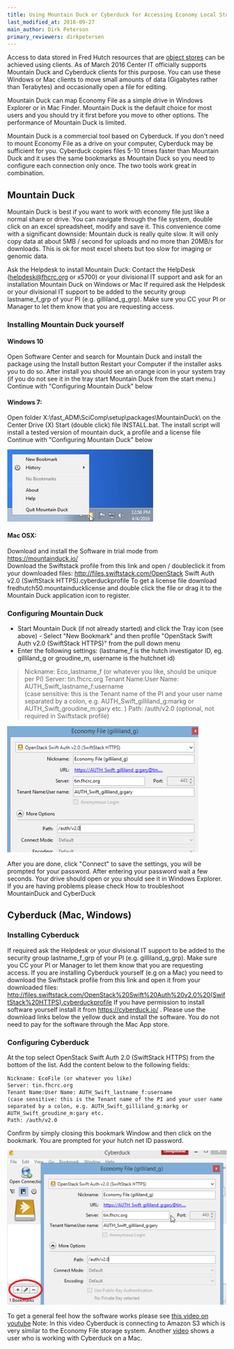 ```yaml
---
title: Using Mountain Duck or Cyberduck for Accessing Economy Local Storage
last_modified_at: 2018-09-27
main_author: Dirk Peterson
primary_reviewers: dirkpetersen
---
```

Access to data stored in Fred Hutch resources that are [object stores](/computing/store_objectstore/) can be achieved using clients.  As of March 2016 Center IT officially supports Mountain Duck and Cyberduck clients for this purpose. You can use these Windows or Mac clients to move small amounts of data (Gigabytes rather than Terabytes) and occasionally open a file for editing.

Mountain Duck can map Economy File as a simple drive in Windows Explorer or in Mac Finder. Mountain Duck is the default choice for most users and you should try it first before you move to other options. The performance of Mountain Duck is limited.

Mountain Duck is a commercial tool based on Cyberduck. If you don't need to mount Economy File as a drive on your computer, Cyberduck may be sufficient for you. Cyberduck copies files 5-10 times faster than Mountain Duck and it uses the same bookmarks as Mountain Duck so you need to configure each connection only once.  The two tools work great in combination.


## Mountain Duck

Mountain Duck is best if you want to work with economy file just like a normal share or drive. You can navigate through the file system, double click on an excel spreadsheet, modify and save it. This convenience come with a significant downside: Mountain duck is really quite slow. It will only copy data at about 5MB / second for uploads and no more than 20MB/s for downloads. This is ok for most excel sheets but too slow for imaging or genomic data.

Ask the Helpdesk to install Mountain Duck:
Contact the HelpDesk (helpdesk@fhcrc.org or x5700) or your divisional IT support and ask for an installation Mountain Duck on Windows or Mac
If required ask the Helpdesk or your divisional IT support to be added to the security group lastname_f_grp of your PI (e.g. gilliland_g_grp). Make sure you CC your PI or Manager to let them know that you are requesting access.

### Installing Mountain Duck yourself

#### ​Windows 10

Open Software Center and search for Mountain Duck and install the package using the Install button
Restart your Computer if the installer asks you to do so.
After install you should see an orange icon in your system tray (if you do not see it in the tray start Mountain Duck from the start menu.)
Continue with "Configuring Mountain Duck" below

#### ​Windows 7:

Open folder X:\fast\_ADM\SciComp\setup\packages\MountainDuck\ on the Center Drive (X)
Start (double click) file INSTALL.bat. The install script will install a tested version of mountain duck, a profile and a license file​​
Continue with "Configuring Mountain Duck" below

![Tray](/assets/store_objectstore_swift/2018-09-25-11-25-43.png)


#### Mac OSX:

Download and install the Software in trial mode from https://mountainduck.io/  
Download the Swiftstack profile from this link and open / doubleclick it from your downloaded files: http://files.swiftstack.com/OpenStack Swift Auth v2.0 (SwiftStack HTTPS).cyberduckprofile
To get a license file download fredhutch50.mountainducklicense  and double click the file or drag it to the Mountain Duck application icon to register.

### Configuring Mountain Duck

- Start Mountain Duck (if not already started) and click the Tray icon (see above)
​- Select "New Bookmark" and then profile "OpenStack Swift Auth v2.0 (SwiftStack HTTPS)" from the pull down menu
- Enter the following settings: (lastname_f is the hutch investigator ID, eg. gilliland_g or groudine_m, username is the hutchnet id)

>Nickname: Eco_lastname_f (or whatever you like, should be unique per PI)
Server: tin.fhcrc.org
Tenant Name:User Name: AUTH_Swift_lastname_f:username  
(case sensitive: this is the Tenant name of the PI and your user name separated by a colon, e.g. AUTH_Swift_gilliland_g:markg or AUTH_Swift_groudine_m:gary etc. )
Path: /auth/v​2.0 (optional, not required in Swiftstack profile)

![](/assets/store_objectstore_swift/2018-09-25-11-26-44.png)

After you are done, click "Connect" to save the settings, you will be prompted for your password. After entering your password wait a few seconds. Your drive should open or you should see it in Windows Explorer.
If you are having problems please check How to troubleshoot MountainDuck and CyberDuck


## Cyberduck (Mac, Windows)



### Installing Cyberduck

If required ask the Helpdesk or your divisional IT support to be added to the security group lastname_f_grp of your PI (e.g. gilliland_g_grp). Make sure you CC your PI or Manager to let them know that you are requesting access.
If you are installing Cyberduck yourself (e.g on a Mac) you need to download the Swiftstack profile from this link and open it from your downloaded files:
http://files.swiftstack.com/OpenStack%20Swift%20Auth%20v2.0%20(SwiftStack%20HTTPS).cyberduckprofile
If you have permission to install software yourself install it from https://cyberduck.io/ . Please use the download links below the yellow duck and install the software. You do not need to pay for the software through the Mac App store.

### Configuring Cyberduck
​At the top select OpenStack Swift Auth 2.0 (SwiftStack HTTPS) from the bottom of the list. Add the content below to the following fields:

    Nickname: EcoFile (or whatever you like)
    Server: tin.fhcrc.org
    Tenant Name:User Name: AUTH_Swift_lastname_f:username
    (case sensitive: this is the Tenant name of the PI and your user name separated by a colon, e.g. AUTH_Swift_gilliland_g:markg or AUTH_Swift_groudine_m:gary etc.  
    Path: /auth/v​2.0

Confirm by simply closing this bookmark Window and then click on the bookmark. You are prompted for your hutch net ID password.

![](/assets/store_objectstore_swift/2018-09-25-11-27-27.png)


To get a general feel how the software works please see [this video on youtube](https://www.youtube.com/watch?v=mzDqIhLuX_A​) Note: In this video Cyberduck is connecting to Amazon S3 which is very similar to the Economy File storage system. Another [video](https://www.youtube.com/watch?v=it4NyAH6ml8) shows a user who is working with Cyberduck on a Mac.
